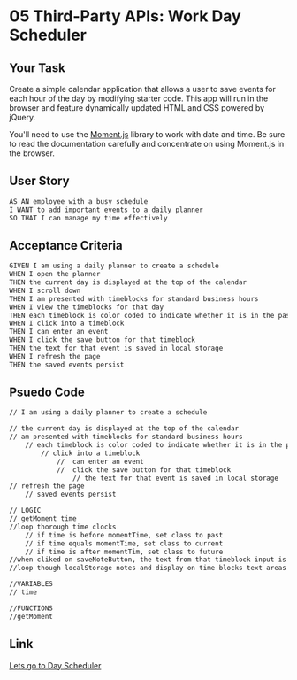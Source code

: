 # 05 Third-Party APIs: Work Day Scheduler

## Your Task

Create a simple calendar application that allows a user to save events for each hour of the day by modifying starter code. This app will run in the browser and feature dynamically updated HTML and CSS powered by jQuery.

You'll need to use the [Moment.js](https://momentjs.com/) library to work with date and time. Be sure to read the documentation carefully and concentrate on using Moment.js in the browser.

## User Story

```md
AS AN employee with a busy schedule
I WANT to add important events to a daily planner
SO THAT I can manage my time effectively
```

## Acceptance Criteria

```md
GIVEN I am using a daily planner to create a schedule
WHEN I open the planner
THEN the current day is displayed at the top of the calendar
WHEN I scroll down
THEN I am presented with timeblocks for standard business hours
WHEN I view the timeblocks for that day
THEN each timeblock is color coded to indicate whether it is in the past, present, or future
WHEN I click into a timeblock
THEN I can enter an event
WHEN I click the save button for that timeblock
THEN the text for that event is saved in local storage
WHEN I refresh the page
THEN the saved events persist
```

## Psuedo Code 
```md
// I am using a daily planner to create a schedule

// the current day is displayed at the top of the calendar
// am presented with timeblocks for standard business hours
    // each timeblock is color coded to indicate whether it is in the past, present, or future
        // click into a timeblock
            //  can enter an event
            //  click the save button for that timeblock
                // the text for that event is saved in local storage
// refresh the page
    // saved events persist

// LOGIC
// getMoment time
//loop thorough time clocks
    // if time is before momentTime, set class to past
    // if time equals momentTime, set class to current
    // if time is after momentTim, set class to future
//when cliked on saveNoteButton, the text from that timeblock input is save to local storage
//loop though localStorage notes and display on time blocks text areas

//VARIABLES
// time

//FUNCTIONS
//getMoment
```
## Link
[Lets go to Day Scheduler](https://clarktyra.github.io/tools-playground/workdayScheduler/index.html)